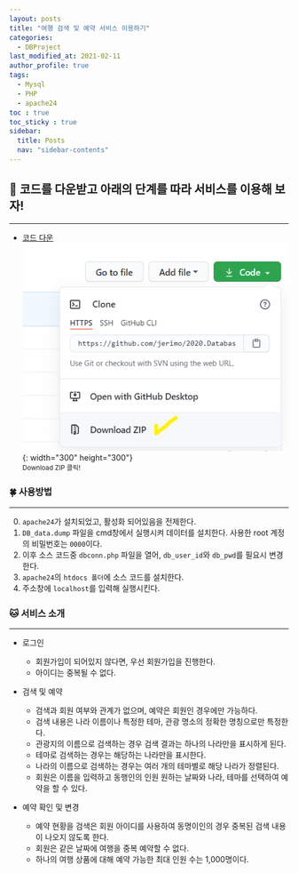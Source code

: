 ```yaml
---
layout: posts
title: "여행 검색 및 예약 서비스 이용하기"
categories:
  - DBProject
last_modified_at: 2021-02-11
author_profile: true
tags:
  - Mysql
  - PHP
  - apache24
toc : true
toc_sticky : true
sidebar:
  title: Posts
  nav: "sidebar-contents"
---
```


## 🐣 코드를 다운받고 아래의 단계를 따라 서비스를 이용해 보자!

-----

- <a href="https://github.com/jerimo/2020.DatabaseProject.git">코드 다운</a><br>
![코드 다운](/assets/image/ts/code.png){: width="300" height="300"}<br>
<small>Download ZIP 클릭!</small>

### 🍀 사용방법

-----

0. ```apache24```가 설치되었고, 활성화 되어있음을 전제한다.
1. ```DB_data.dump``` 파일을 cmd창에서 실행시켜 데이터를 설치한다. 사용한 root 계정의 비밀번호는 ```0000```이다.
2. 이후 소스 코드중 ```dbconn.php``` 파일을 열어, ```db_user_id```와 ```db_pwd```를 필요시 변경한다.
3. ```apache24```의 ```htdocs 폴더```에 소스 코드를 설치한다.
4. 주소창에 ```localhost```를 입력해 실행시킨다.

### 🐱 서비스 소개

-----

- 로그인
  + 회원가입이 되어있지 않다면, 우선 회원가입을 진행한다.
  + 아이디는 중복될 수 없다.

- 검색 및 예약
  + 검색과 회원 여부와 관계가 없으며, 예약은 회원인 경우에만 가능하다.
  + 검색 내용은 나라 이름이나 특정한 테마, 관광 명소의 정확한 명칭으로만 특정한다.
  + 관광지의 이름으로 검색하는 경우 검색 결과는 하나의 나라만을 표시하게 된다.
  + 테마로 검색하는 경우는 해당하는 나라만을 표시한다.
  + 나라의 이름으로 검색하는 경우는 여러 개의 테마별로 해당 나라가 정렬된다.
  + 회원은 이름을 입력하고 동행인의 인원 원하는 날짜와 나라, 테마를 선택하여 예약을 할 수 있다.

- 예약 확인 및 변경
  + 예약 현황을 검색은 회원 아이디를 사용하여 동명이인의 경우 중복된 검색 내용이 나오지 않도록 한다.
  + 회원은 같은 날짜에 여행을 중복 예약할 수 없다.
  + 하나의 여행 상품에 대해 예약 가능한 최대 인원 수는 1,000명이다.
